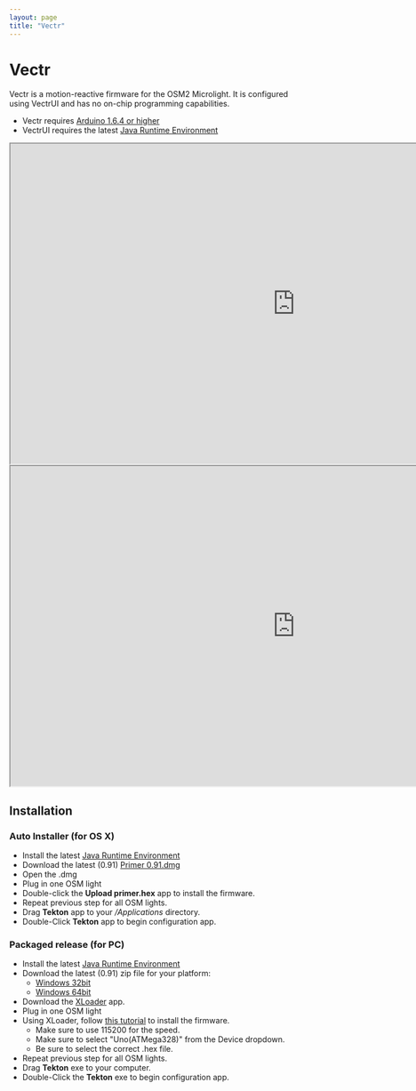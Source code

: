 ```yaml
---
layout: page
title: "Vectr"
---
```

# Vectr

Vectr is a motion-reactive firmware for the OSM2 Microlight. It is configured using VectrUI and has no on-chip programming capabilities.

* Vectr requires [Arduino 1.6.4 or higher](https://www.arduino.cc/en/Main/Software)
* VectrUI requires the latest [Java Runtime Environment](http://www.oracle.com/technetwork/java/javase/downloads/jre8-downloads-2133155.html)

<iframe src="http://www.youtube.com/embed/x4SEo5d1pDM" height="576" width="1024"></iframe>
<br />
<iframe src="http://www.youtube.com/embed/T_lSN6L7dbM" height="576" width="1024"></iframe>

## Installation

### Auto Installer (for OS X)

* Install the latest [Java Runtime Environment](http://www.oracle.com/technetwork/java/javase/downloads/jre8-downloads-2133155.html)
* Download the latest (0.91) [Primer 0.91.dmg](/firmwares/Vectr%2001-21-16.dmg)
* Open the .dmg
* Plug in one OSM light
* Double-click the **Upload primer.hex** app to install the firmware.
* Repeat previous step for all OSM lights.
* Drag **Tekton** app to your */Applications* directory.
* Double-Click **Tekton** app to begin configuration app.


### Packaged release (for PC)

* Install the latest [Java Runtime Environment](http://www.oracle.com/technetwork/java/javase/downloads/jre8-downloads-2133155.html)
* Download the latest (0.91) zip file for your platform:
  * [Windows 32bit](/firmwares/primer_0.91.windows32.zip)
  * [Windows 64bit](/firmwares/primer_0.91.windows64.zip)
* Download the [XLoader](http://russemotto.com/xloader/) app.
* Plug in one OSM light
* Using XLoader, follow [this tutorial](https://liudr.wordpress.com/2013/03/03/load-compiled-binary-to-arduino-with-xloader/) to install the firmware.
  * Make sure to use 115200 for the speed.
  * Make sure to select "Uno(ATMega328)" from the Device dropdown.
  * Be sure to select the correct .hex file.
* Repeat previous step for all OSM lights.
* Drag **Tekton** exe to your computer.
* Double-Click the **Tekton** exe to begin configuration app.
